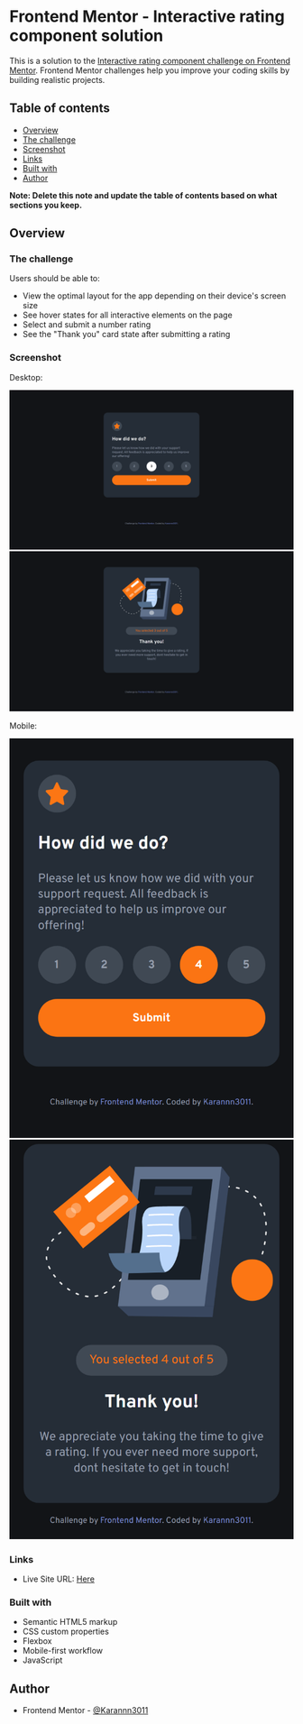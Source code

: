 # Frontend Mentor - Interactive rating component solution

This is a solution to the [Interactive rating component challenge on Frontend Mentor](https://www.frontendmentor.io/challenges/interactive-rating-component-koxpeBUmI). Frontend Mentor challenges help you improve your coding skills by building realistic projects. 

## Table of contents

- [Overview](#overview)
- [The challenge](#the-challenge)
- [Screenshot](#screenshot)
- [Links](#links)
- [Built with](#built-with)
- [Author](#author)

**Note: Delete this note and update the table of contents based on what sections you keep.**

## Overview

### The challenge

Users should be able to:

- View the optimal layout for the app depending on their device's screen size
- See hover states for all interactive elements on the page
- Select and submit a number rating
- See the "Thank you" card state after submitting a rating

### Screenshot

Desktop: 

![](dd1.png)
![](dd2.png)

Mobile:

![](md1.png)
![](md2.png)


### Links

- Live Site URL: [Here](https://karannn3011.github.io/interactive-rating-frontendmentor)

### Built with

- Semantic HTML5 markup
- CSS custom properties
- Flexbox
- Mobile-first workflow
- JavaScript

## Author

- Frontend Mentor - [@Karannn3011](https://www.frontendmentor.io/profile/Karannn3011)

